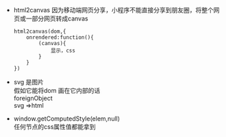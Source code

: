 - html2canvas 因为移动端网页分享，小程序不能直接分享到朋友圈，将整个网页或一部分网页转成canvas
    ```
    html2canvas(dom,{
        onrendered:function(){
            (canvas){
                显示，css
            }
        }
    })
    ```

- svg 是图片        
    假如它能将dom 画在它内部的话        
    foreignObject  
    svg =>html        

- window.getComputedStyle(elem,null)        
任何节点的css属性值都能拿到